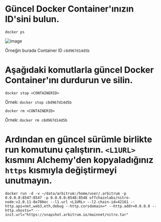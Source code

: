 # Güncel Docker Container'ınızın ID'sini bulun.

```
docker ps
```

![image](https://user-images.githubusercontent.com/101462877/219213845-25d7cb76-9934-4899-916c-2138c992aeac.png)

Örneğin burada Container ID `c8d967d14d5b`

# Aşağıdaki komutlarla güncel Docker Container'ını durdurun ve silin.

```
docker stop <CONTAINERID>
```
Örnek: `docker stop c8d967d14d5b`

```
docker rm <CONTAINERID>
```
Örnek: `docker rm c8d967d14d5b`



# Ardından en güncel sürümle birlikte run komutunu çalıştırın. `<L1URL>` kısmını Alchemy'den kopyaladığınız `https` kısmıyla değiştirmeyi unutmayın.

```
docker run -d -v ~/data/arbitrum:/home/user/.arbitrum -p 0.0.0.0:8547:8547 -p 0.0.0.0:8548:8548 offchainlabs/nitro-node:v2.0.11-8e786ec --l1.url <L1URL> --l2.chain-id=42161 --http.api=net,web3,eth,debug --http.corsdomain=* --http.addr=0.0.0.0 --http.vhosts=* --init.url="https://snapshot.arbitrum.io/mainnet/nitro.tar"
```
